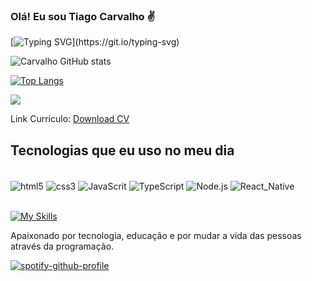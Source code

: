 
### Olá! Eu sou Tiago Carvalho ✌️

  [![Typing SVG](https://readme-typing-svg.demolab.com?font=Fira+Code&size=23&pause=1000&color=0003F2FC&center=falso&vCenter=falso&repeat=verdadeiro&random=falso&width=435&lines=Sou+Desenvolvedor+Web+J%C3%BAnior+;Seja+Bem+Vindo!)](https://git.io/typing-svg)



![Carvalho GitHub stats](https://github-readme-stats.vercel.app/api?username=tiagocarvalhoUx&show_icons=true&theme=synthwave)


[![Top Langs](https://github-readme-stats.vercel.app/api/top-langs/?username=tiagocarvalhoUx&layout=pie)](https://github.com/tiagocarvalhoUx/github-readme-stats)

<picture>
  <source
    srcset="https://github-readme-stats.vercel.app/api?username=tiagocarvalhoUx&show_icons=true&theme=dark"
    media="(prefers-color-scheme: dark)"
  />
  <source
    srcset="https://github-readme-stats.vercel.app/api?username=tiagocarvalhoUx&show_icons=true"
    media="(prefers-color-scheme: light), (prefers-color-scheme: no-preference)"
  />
  <img src="https://github-readme-stats.vercel.app/api?username=tiagocarvalhoUx&show_icons=true" />
</picture>

Link Currículo:  <a href="https://drive.google.com/file/d/1ahgyqeguOmkfQnS_uMwEBLe_RGumyjN9/view?usp=drive_link" download="https://drive.google.com/file/d/1ahgyqeguOmkfQnS_uMwEBLe_RGumyjN9/view?usp=drive_link" type="application/pdf" class="btn">Download CV</a>

## Tecnologias que eu uso no meu dia

<div style="display: inline_block"><br/>
<img align= "center" alt="html5"src="https://img.shields.io/badge/HTML5-E34F26?style=for-the-badge&logo=html5&logoColor=white"/>
<img align= "center" alt="css3"src="https://img.shields.io/badge/CSS3-1572B6?style=for-the-badge&logo=css3&logoColor=white"/>
<img align= "center" alt="JavaScrit"src="https://img.shields.io/badge/JavaScript-323330?style=for-the-badge&logo=javascript&logoColor=F7DF1E"/>
<img align= "center" alt="TypeScript"src="https://img.shields.io/badge/TypeScript-007ACC?style=for-the-badge&logo=typescript&logoColor=white"/>
<img align= "center" alt="Node.js"src="https://img.shields.io/badge/Node.js-43853D?style=for-the-badge&logo=node.js&logoColor=white"/>
<img align= "center" alt="React_Native"src="https://img.shields.io/badge/React_Native-20232A?style=for-the-badge&logo=react&logoColor=61DAFB"/>
</div><br/>

[![My Skills](https://skillicons.dev/icons?i=js,html,css,mysql,discord,powershell,linkedin)](https://skillicons.dev)


Apaixonado por tecnologia, educação e por mudar a vida das pessoas através da programação.

[![spotify-github-profile](https://spotify-github-profile.kittinanx.com/api/view?uid=sokajeba&cover_image=true&theme=novatorem&show_offline=false&background_color=121212&interchange=true&bar_color=53b14f&bar_color_cover=true)](https://spotify-github-profile.kittinanx.com/api/view?uid=sokajeba&redirect=true)